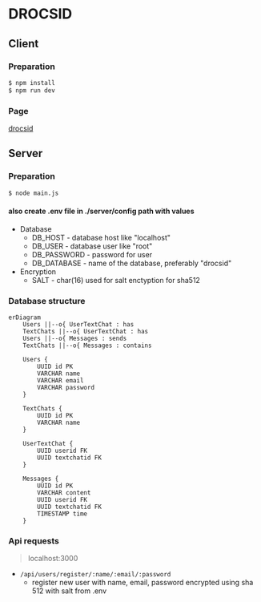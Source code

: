 # DROCSID

## Client

### Preparation
```bash
$ npm install
$ npm run dev
```

### Page
[drocsid](https://localhost:5173)

## Server

### Preparation

```bash
$ node main.js
```

#### also create .env file in ./server/config path with values
- Database
  - DB_HOST - database host like "localhost"
  - DB_USER - database user like "root"
  - DB_PASSWORD - password for user
  - DB_DATABASE - name of the database, preferably "drocsid"
- Encryption
  - SALT - char(16) used for salt enctyption for sha512

### Database structure
```mermaid
erDiagram
    Users ||--o{ UserTextChat : has
    TextChats ||--o{ UserTextChat : has
    Users ||--o{ Messages : sends
    TextChats ||--o{ Messages : contains

    Users {
        UUID id PK
        VARCHAR name
        VARCHAR email
        VARCHAR password
    }

    TextChats {
        UUID id PK
        VARCHAR name
    }

    UserTextChat {
        UUID userid FK
        UUID textchatid FK
    }

    Messages {
        UUID id PK
        VARCHAR content
        UUID userid FK
        UUID textchatid FK
        TIMESTAMP time
    }
```

### Api requests
> localhost:3000
- ``/api/users/register/:name/:email/:password``
  - register new user with name, email, password encrypted using sha 512 with salt from .env 
